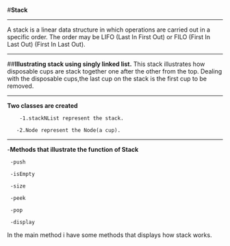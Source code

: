 #**Stack**
___
A stack is a linear data structure in which operations are carried out in a specific order. The order may be LIFO (Last In First Out) or FILO (First In Last Out) (First In Last Out).
___
##**Illustrating stack using  singly linked list.**
 This stack illustrates how disposable cups are stack together  one after the other from the top. Dealing with the disposable cups,the last cup on the stack is the first cup to be removed.
___
 **Two classes are created** 
 
        -1.stackNList represent the stack.
        
       -2.Node represent the Node(a cup).
 ___
 
-**Methods that illustrate the function of Stack**

     -push

     -isEmpty

     -size

     -peek

     -pop

     -display


In the main method i have some methods that displays  how stack works.
